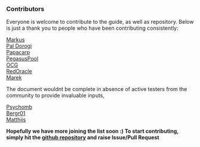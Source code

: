 ### Contributors

Everyone is welcome to contribute to the guide, as well as repository. Below is just a thank you to people who have been contributing consistently:

[Markus](https://github.com/gufmar)  
[Pal Dorogi](https://github.com/ilap)  
[Papacarp](https://github.com/papacarp)  
[PegasusPool](https://github.com/PegasusPool)  
[OCG](https://github.com/oldcryptogeek)  
[RedOracle](https://github.com/RedOracle)  
[Marek](https://github.com/mmahut)

The document wouldnt be complete in absence of active testers from the community to provide invaluable inputs,

[Psychomb](https://github.com/psychomb)  
[Bergr01](https://github.com/bergr01)  
[Matthijs](https://github.com/matthijs_last)


**Hopefully we have more joining the list soon :) To start contributing, simply hit the [github repository](https://github.com/cardano-community/guild-operators) and raise Issue/Pull Request**
